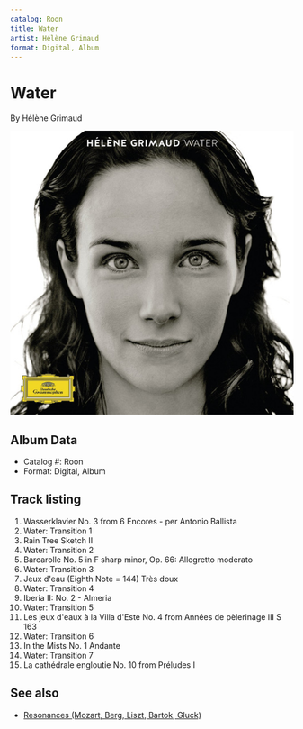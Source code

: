 ```yaml
---
catalog: Roon
title: Water
artist: Hélène Grimaud
format: Digital, Album
---
```


# Water

By Hélène Grimaud

![](../../assets/albumcovers/Hélène_Grimaud-Water.png)

## Album Data

- Catalog #: Roon
- Format: Digital, Album


## Track listing


1. Wasserklavier No. 3 from 6 Encores - per Antonio Ballista
2. Water: Transition 1
3. Rain Tree Sketch II
4. Water: Transition 2
5. Barcarolle No. 5 in F sharp minor, Op. 66: Allegretto moderato
6. Water: Transition 3
7. Jeux d'eau (Eighth Note = 144) Très doux
8. Water: Transition 4
9. Iberia II: No. 2 - Almeria
10. Water: Transition 5
11. Les jeux d'eaux à la Villa d'Este No. 4 from Années de pèlerinage III S 163
12. Water: Transition 6
13. In the Mists No. 1 Andante
14. Water: Transition 7
15. La cathédrale engloutie No. 10 from Préludes I


## See also

- [Resonances (Mozart, Berg, Liszt, Bartok, Gluck)](Resonances_Mozart__Berg__Liszt__Bartok__Gluck.md)
